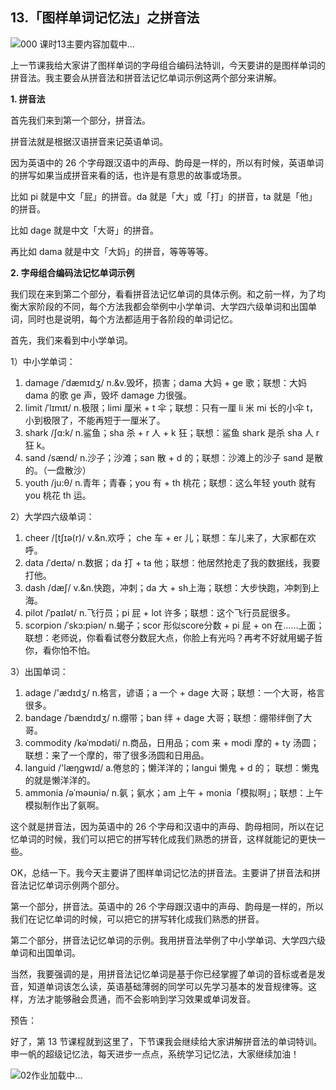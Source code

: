 ## 13.「图样单词记忆法」之拼音法
![000 课时13主要内容](https://pic3.zhimg.com/v2-0f919d181fe9978eba00053a7a8f4e6b.webp)加载中...


上一节课我给大家讲了图样单词的字母组合编码法特训，今天要讲的是图样单词的拼音法。我主要会从拼音法和拼音法记忆单词示例这两个部分来讲解。


**1. 拼音法**


首先我们来到第一个部分，拼音法。


拼音法就是根据汉语拼音来记英语单词。


因为英语中的 26 个字母跟汉语中的声母、韵母是一样的，所以有时候，英语单词的拼写如果当成拼音来看的话，也许是有意思的故事或场景。


比如 pi 就是中文「屁」的拼音。da 就是「大」或「打」的拼音，ta 就是「他」的拼音。


比如 dage 就是中文「大哥」的拼音。


再比如 dama 就是中文「大妈」的拼音，等等等等。


**2. 字母组合编码法记忆单词示例**


我们现在来到第二个部分，看看拼音法记忆单词的具体示例。和之前一样，为了均衡大家阶段的不同，每个方法我都会举例中小学单词、大学四六级单词和出国单词，同时也是说明，每个方法都适用于各阶段的单词记忆。


首先，我们来看到中小学单词。


1）中小学单词：


1. damage /ˈdæmɪdʒ/ n.&v.毁坏，损害；dama 大妈 + ge 歌；联想：大妈 dama 的歌 ge 声，毁坏 damage 力很强。
2. limit /ˈlɪmɪt/ n.极限；limi 厘米 + t 伞；联想：只有一厘 li 米 mi 长的小伞 t，小到极限了，不能再短于一厘米了。
3. shark /ʃɑ:k/ n.鲨鱼；sha 杀 + r 人 + k 狂；联想：鲨鱼 shark 是杀 sha 人 r 狂 k。
4. sand /sænd/ n.沙子；沙滩；san 散 + d 的；联想：沙滩上的沙子 sand 是散的。（一盘散沙）
5. youth /ju:θ/ n.青年；青春；you 有 + th 桃花；联想：这么年轻 youth 就有 you 桃花 th 运。

2）大学四六级单词：


1. cheer /[tʃɪə(r)/ v.&n.欢呼； che 车 + er 儿；联想：车儿来了，大家都在欢呼。
2. data /ˈdeɪtə/ n.数据；da 打 + ta 他；联想：他居然抢走了我的数据线，我要打他。
3. dash /dæʃ/ v.&n.快跑，冲刺；da 大 + sh上海；联想：大步快跑，冲刺到上海。
4. pilot /ˈpaɪlət/ n.飞行员；pi 屁 + lot 许多；联想：这个飞行员屁很多。
5. scorpion /ˈskɔ:piən/ n.蝎子；scor 形似score分数 + pi 屁 + on 在……上面；联想：老师说，你看看试卷分数屁大点，你脸上有光吗？再考不好就用蝎子哲你，看你怕不怕。

3）出国单词：


1. adage /'ædɪdʒ/ n.格言，谚语；a 一个 + dage 大哥；联想：一个大哥，格言很多。
2. bandage /ˈbændɪdʒ/ n.绷带；ban 绊 + dage 大哥；联想：绷带绊倒了大哥。
3. commodity /kəˈmɒdəti/ n.商品，日用品；com 来 + modi 摩的 + ty 汤圆；联想：来了一个摩的，带了很多汤圆和日用品。
4. languid /'læŋgwɪd/ a.倦怠的；懒洋洋的；langui 懒鬼 + d 的； 联想：懒鬼的就是懒洋洋的。
5. ammonia /əˈməʊniə/ n.氨；氨水；am 上午 + monia「模拟啊」；联想：上午模拟制作出了氨啊。

这个就是拼音法，因为英语中的 26 个字母和汉语中的声母、韵母相同，所以在记忆单词的时候，我们可以把它的拼写转化成我们熟悉的拼音，这样就能记的更快一些。


OK，总结一下。我今天主要讲了图样单词记忆法的拼音法。主要讲了拼音法和拼音法记忆单词示例两个部分。


第一个部分，拼音法。英语中的 26 个字母跟汉语中的声母、韵母是一样的，所以我们在记忆单词的时候，可以把它的拼写转化成我们熟悉的拼音。


第二个部分，拼音法记忆单词的示例。我用拼音法举例了中小学单词、大学四六级单词和出国单词。


当然，我要强调的是，用拼音法记忆单词是基于你已经掌握了单词的音标或者是发音，知道单词该怎么读，英语基础薄弱的同学可以先学习基本的发音规律等。这样，方法才能够融会贯通，而不会影响到学习效果或单词发音。


预告：


好了，第 13 节课程就到这里了，下节课我会继续给大家讲解拼音法的单词特训。申一帆的超级记忆法，每天进步一点点，系统学习记忆法，大家继续加油！


![02作业]()加载中...

